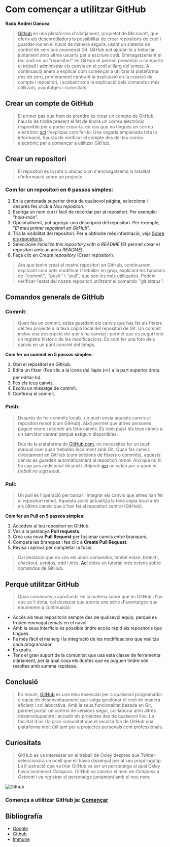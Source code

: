 
# **Com començar a utilitzar GitHub**
**Radu Andrei Oancea** 

>[Github](https://github.com/) és una plataforma d'allotjament, propietat de Microsoft, que oferix als desenrotlladors la possibilitat de crear repositoris de codi i guardar-los en el núvol de manera segura, usant un sistema de control de versions anomenat Git. GitHub pot ajudar-te a treballar juntament amb altres usuaris per a escriure codi. Emmagatzemant el teu codi en un "repositori" en GitHub et permet presentar o compartir el treball i administrar els canvis en el codi al llarg del temps. A continuació anem a explicar com començar a utilitzar la plataforma des de zero, primerament centrant la explicació en la creació de compte i repositori, i acabant amb la explicació dels comandos més utilitzats, avantatges i curiositats. 

## **Crear un compte de GitHub**

>El primer pas que hem de prendre és crear un compte de GitHub, hauràs de tindre present el fet de tindre un correu electrònic disponible per a poder crear-la. en cas que no tingues un correu electrònic [ací](https://support.google.com/mail/answer/56256?hl=es) t'explique com fer-lo. Una vegada emplenada tota la informació, hauràs de verificar el compte des del teu correu electrònic per a començar a utilitzar GitHub. 

## **Crear un repositori**
>El repositori és la ruta o ubicació on s'emmagatzema la totalitat d'informació sobre un projecte. 

### **Com fer un repositori en 6 passos simples:** 

1. En la cantonada superior dreta de qualsevol página, selecciona i després fes click a _Nou repositori_.
2. Escriga un nom curt i fàcil de recordar per al repositori. Per exemple: "_hola-món_".
3. Opcionalment, pot agregar una descripció del repositori. Per exemple, "_El meu primer repositori en GitHub_".
4. Tria la visibilitat del repositori. Per a obtindre més informació, veja [Sobre els repositoris](https://docs.github.com/es/repositories/creating-and-managing-repositories/about-repositories#about-repository-visibility).
5. Seleccione _Initialize this repository with a README_ (Et permet crear el repositori amb un arxiu _README_).
6. Faça clic en _Create repository_ (Crear repositori).

>Ara que tenim creat el nostre repositori en GitHub, continuarem explicant com pots modificar i treballar en grup, explicant les funcions de ''commit'', ''push'' i ''pull'', que són les més utilitzades. Podem verificar l'estat del nostre repositori utilitzant el comando ''_git status_''.

## **Comandos generals de GitHub**

### **Commit:** 
>Quan fas un commit, estàs guardant els canvis que has fet als fitxers del teu projecte a la teva còpia local del repositori de Git. Un commit inclou una descripció del que s'ha canviat i permet que es pugui tenir un registre històric de les modificacions. És com fer una foto dels canvis en un punt concret del temps.

**Com fer un commit en 5 passos simples:**

1. Obri el repositori en GitHub.
2. Edita un fitxer (Fes clic a la icona del llapis (✏️) a la part superior dreta per editar-lo).
3. Fes els teus canvis.
4. Escriu un missatge de commit.
5. Confirma el commit.
   
### **Push:**

>Després de fer commits locals, un push envia aquests canvis al repositori remot (com GitHub). Això permet que altres persones puguin veure i accedir als teus canvis. És com pujar els teus canvis a un servidor central perquè estiguin disponibles.
>
>Des de la plataforma de [GitHub.com](https://github.com/), no necessites fer un push manual com quan treballes localment amb Git. Quan fas canvis directament en GitHub (com edicions de fitxers o commits), aquests canvis es guarden automàticament al repositori remot. Així que no hi ha cap pas addicional de push. _Adjunte [açi](https://www.youtube.com/watch?v=vpRkAoCqX3o) un video per a quan el treball no siga local_.

### **Pull:** 

> Un pull és l'operació per baixar i integrar els canvis que altres han fet al repositori remot. Aquesta acció actualitza la teva còpia local amb els últims canvis que s'han fet al repositori central (GitHub).

**Com fer un Pull en 5 passos simples:**

1. Accedeix al teu repositori en GitHub.
2. Ves a la pestanya **Pull requests**.
3. Crea una nova **Pull Request** per fusionar canvis entre branques.
4. Compara les branques i fes clic a **Create Pull Request**.
5. Revisa i aprova per completar la fusió.

> Cal destacar que no són els únics comandos, també estan: _branch_, _checkout_, _estatus_, _add_ i més. [Ací](https://www.youtube.com/watch?v=kEPF-MWGq1w) deixe un tutorial més extens sobre comandos de GitHub.

## **Perquè utilitzar GitHub** 

>Quan comences a aprofundir en la matería sobre què és GitHub i l'ús que se li dona, cal destacar que aporta una sèrie d'avantatges que enumerem a continuació:

* Accés als teus repositoris sempre des de qualsevol equip, perquè es troben emmagatzemats en el núvol.
* Amb la seua interfície és possible tindre accés ràpid als repositoris que tingues.
* Fa més fàcil el maneig i la integració de les modificacions que realitza cada programador.
* És gratis.
* Tens el gran suport de la comunitat que usa esta classe de ferramenta diàriament, per la qual cosa els dubtes que es puguen tindre són resoltes amb summa rapidesa.

## **Conclusió**

>En resum, [GitHub](https://github.com/) és una eina essencial per a qualsevol programador o equip de desenvolupament que vulga gestionar el codi de manera eficient i col·laborativa. Amb la seua funcionalitat basada en Git, permet portar un control de versions segur, col·laborar amb altres desenvolupadors i accedir als projectes des de qualsevol lloc. La facilitat d'ús i la gran comunitat que el recolza fan de GitHub una plataforma molt útil tant per a projectes personals com professionals.

## **Curiositats**

>GitHub es va interessar en el treball de Oxley després que Twitter seleccionara un ocell que ell havia dissenyat per al seu propi logotip. La il·lustració que va triar GitHub va ser un personatge al qual Oxley havia anomenat _Octopuss_. GitHub va canviar el nom de _Octopuss_ a _Octocat_ i va registrar el personatge juntament amb el nou nom.

![Github](https://www.returngis.net/wp-content/uploads/2021/01/GitHub.png)

### **Comença a utilitzar GitHub ja:** **[Començar](https://github.com/)**

## **Bibliografía**

* [Google](https://www.google.es/)
* [Github](https://gist.github.com/erlinis/57a55dfb0337f5cd15cd)
* [Immune](https://immune.institute/blog/que-es-github-en-desarrollo-web/)


 

  








 
